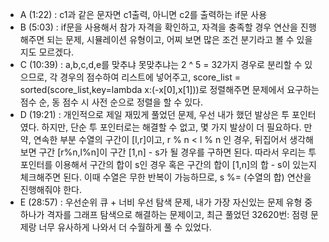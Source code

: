 <ul>
  <li>A (1:22) : c1과 같은 문자면 c1출력, 아니면 c2를 출력하는 if문 사용</li>
  <li>B (5:03) : if문을 사용해서 참가 자격을 확인하고, 자격을 충족할 경우 연산을 진행해주면 되는 문제, 시뮬레이션 유형이고, 어찌 보면 많은 조건 분기라고 볼 수 있을지도 모르겠다.</li>
  <li>C (10:39) : a,b,c,d,e를 맞추냐 못맞추냐는 2 ^ 5 = 32가지 경우로 분리할 수 있으므로, 각 경우의 점수하여 리스트에 넣어주고, score_list = sorted(score_list,key=lambda x:(-x[0],x[1]))로 정렬해주면 문제에서 요구하는 점수 순, 동 점수 시 사전 순으로 정렬을 할 수 있다.</li>
  <li>D (19:21) : 개인적으로 제일 재밌게 풀었던 문제, 우선 내가 했던 발상은 투 포인터였다. 하지만, 단순 투 포인터로는 해결할 수 없고, 몇 가지 발상이 더 필요하다. 만약, 연속한 부분 수열의 구간이 [l,r]이고, r % n < l % n 인 경우, 뒤집어서 생각해보면 구간 [r%n,l%n]이 구간 [1,n] - s가 될 경우를 구하면 된다. 따라서 우리는 투 포인터를 이용해서 구간의 합이 s인 경우 혹은 구간의 합이 [1,n]의 합 - s이 있는지 체크해주면 된다. 이때 수열은 무한 반복이 가능하므로, s %= (수열의 합) 연산을 진행해줘야 한다.</li>
  <li>E (28:57) : 우선순위 큐 + 너비 우선 탐색 문제, 내가 가장 자신있는 문제 유형 중 하나가 격자를 그래프 탐색으로 해결하는 문제이고, 최근 풀었던 32620번: 점령 문제랑 너무 유사하게 나와서 더 수월하게 풀 수 있었다.</li>
</ul>









